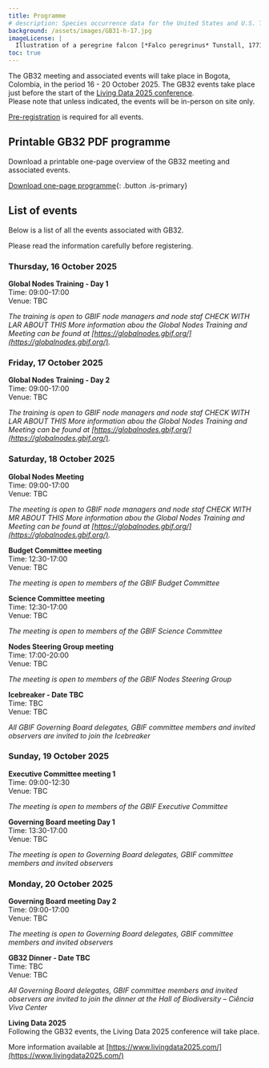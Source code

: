 ```yaml
---
title: Programme
# description: Species occurrence data for the United States and U.S. Territories.
background: /assets/images/GB31-h-17.jpg
imageLicense: |
  Illustration of a peregrine falcon [*Falco peregrinus* Tunstall, 1771](https://www.gbif.org/species/2481047) from The birds of Shakespeare. Glasgow: James Maclehose and sons, 1916. Via [flickr](https://flic.kr/p/2m6MZjC)
toc: true
---
```


The GB32 meeting and associated events will take place in Bogota, Colombia, in the period 16 - 20 October 2025. The GB32 events take place just before the start of the [Living Data 2025 conference](https://www.livingdata2025.com/).   
Please note that unless indicated, the events will be in-person on site only. 

[Pre-registration](/registration) is required for all events. 


## Printable GB32 PDF programme

Download a printable one-page overview of the GB32 meeting and associated events.

[Download one-page programme](/assets/documents/programme.pdf){: .button .is-primary}

## List of events
Below is a list of all the events associated with GB32. 

Please read the information carefully before registering.

### Thursday, 16 October 2025

**Global Nodes Training - Day 1**  
Time: 09:00-17:00   
Venue: TBC   

*The training is open to GBIF node managers and node staf CHECK WITH LAR ABOUT THIS More information abou the Global Nodes Training and Meeting can be found at [https://globalnodes.gbif.org/](https://globalnodes.gbif.org/).*  

### Friday, 17 October 2025

**Global Nodes Training - Day 2**  
Time: 09:00-17:00   
Venue: TBC 

*The training is open to GBIF node managers and node staf CHECK WITH LAR ABOUT THIS More information abou the Global Nodes Training and Meeting can be found at [https://globalnodes.gbif.org/](https://globalnodes.gbif.org/).*  


### Saturday, 18 October 2025

**Global Nodes Meeting**  
Time: 09:00-17:00   
Venue: TBC 

*The meeting is open to GBIF node managers and node staf CHECK WITH MR ABOUT THIS More information abou the Global Nodes Training and Meeting can be found at [https://globalnodes.gbif.org/](https://globalnodes.gbif.org/).*  

**Budget Committee meeting**  
Time: 12:30-17:00   
Venue: TBC   

*The meeting is open to members of the GBIF Budget Committee*

**Science Committee meeting**  
Time: 12:30-17:00   
Venue: TBC   

*The meeting is open to members of the GBIF Science Committee*

**Nodes Steering Group meeting**  
Time: 17:00-20:00   
Venue: TBC  

*The meeting is open to members of the GBIF Nodes Steering Group*

**Icebreaker - Date TBC**   
Time: TBC   
Venue: TBC  

*All GBIF Governing Board delegates, GBIF committee members and invited observers are invited to join the Icebreaker*


### Sunday, 19 October 2025

**Executive Committee meeting 1**  
Time: 09:00-12:30  
Venue: TBC    

*The meeting is open to members of the GBIF Executive Committee*

**Governing Board meeting Day 1**  
Time: 13:30-17:00   
Venue: TBC   

*The meeting is open to Governing Board delegates, GBIF committee members and invited observers*


### Monday, 20 October 2025

**Governing Board meeting Day 2**  
Time: 09:00-17:00   
Venue: TBC   

*The meeting is open to Governing Board delegates, GBIF committee members and invited observers*

**GB32 Dinner - Date TBC**      
Time: TBC   
Venue: TBC    

*All Governing Board delegates, GBIF committee members and invited observers are invited to join the dinner at the Hall of Biodiversity – Ciência Viva Center*  


**Living Data 2025**  
Following the GB32 events, the Living Data 2025 conference will take place. 

More information available at [https://www.livingdata2025.com/](https://www.livingdata2025.com/)



